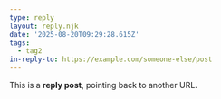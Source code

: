 ```yaml
---
type: reply
layout: reply.njk
date: '2025-08-20T09:29:28.615Z'
tags:
  - tag2
in-reply-to: https://example.com/someone-else/post
---
```


This is a **reply post**, pointing back to another URL.
